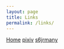 ```yaml
---
layout: page
title: Links
permalink: /links/
---
```


[Home](http://s6jr.com)
[pixiv](http://pixiv.me/tlcmany)
<a class="twitter-timeline" href="https://twitter.com/s6jrmany" width="180" height="240">s6jrmany</a>
<script async src="//platform.twitter.com/widgets.js" charset="utf-8"></script>  
